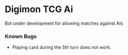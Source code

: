 # Digimon TCG Ai

Bot under development for allowing matches against AIs

### Known Bugs

- Playing card during the 5th turn does not work.